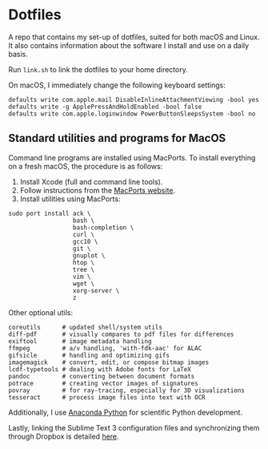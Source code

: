 Dotfiles
========

A repo that contains my set-up of dotfiles, suited for both macOS and Linux. It also contains information about the software I install and use on a daily basis.

Run `link.sh` to link the dotfiles to your home directory.

On macOS, I immediately change the following keyboard settings:

```
defaults write com.apple.mail DisableInlineAttachmentViewing -bool yes
defaults write -g ApplePressAndHoldEnabled -bool false
defaults write com.apple.loginwindow PowerButtonSleepsSystem -bool no
```

Standard utilities and programs for MacOS
-----------
Command line programs are installed using MacPorts. To install everything on a fresh macOS, the procedure is as follows:

1. Install Xcode (full and command line tools).
2. Follow instructions from the [MacPorts website](https://www.macports.org/install.php).
3. Install utilities using MacPorts:

```
sudo port install ack \
                  bash \
                  bash-completion \
                  curl \
                  gcc10 \
                  git \
                  gnuplot \
                  htop \
                  tree \
                  vim \
                  wget \
                  xorg-server \
                  z
```

Other optional utils:

```
coreutils      # updated shell/system utils
diff-pdf       # visually compares to pdf files for differences
exiftool       # image metadata handling
ffmpeg         # a/v handling, 'with-fdk-aac' for ALAC
gifsicle       # handling and optimizing gifs
imagemagick    # convert, edit, or compose bitmap images
lcdf-typetools # dealing with Adobe fonts for LaTeX
pandoc         # converting between document formats
potrace        # creating vector images of signatures
povray         # for ray-tracing, especially for 3D visualizations
tesseract      # process image files into text with OCR
```

Additionally, I use [Anaconda Python](https://www.anaconda.com) for scientific Python development.

Lastly, linking the Sublime Text 3 configuration files and synchronizing them through Dropbox is detailed [here](https://packagecontrol.io/docs/syncing#dropbox-osx).
